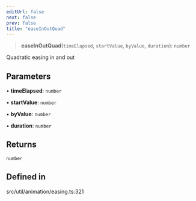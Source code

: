 ```yaml
---
editUrl: false
next: false
prev: false
title: "easeInOutQuad"
---
```


> **easeInOutQuad**(`timeElapsed`, `startValue`, `byValue`, `duration`): `number`

Quadratic easing in and out

## Parameters

• **timeElapsed**: `number`

• **startValue**: `number`

• **byValue**: `number`

• **duration**: `number`

## Returns

`number`

## Defined in

src/util/animation/easing.ts:321
